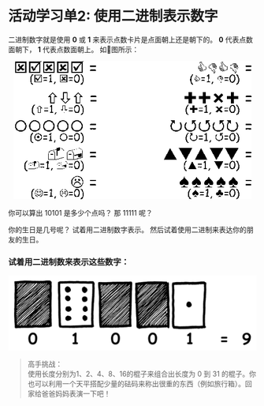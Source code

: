 # 活动学习单2: 使用二进制表示数字

二进制数字就是使用 **0** 或 **1** 来表示点数卡片是点面朝上还是朝下的。 **0** 代表点数面朝下， **1** 代表点数面朝上。 如图所示：
<center><img src="/img/act1img5.png"/></center>

你可以算出 10101 是多少个点吗？ 那 11111 呢？

你的生日是几号呢？ 试着用二进制数字表示。 然后试着使用二进制来表达你的朋友的生日。

### 试着用二进制数来表示这些数字：
<center><img src="/img/act1img6.png"/></center>

> 高手挑战：<br>
使用长度分别为1、2、4、8、16的棍子来组合出长度为 0 到 31 的棍子。你也可以利用一个天平搭配少量的砝码来称出很重的东西（例如旅行箱）。回家给爸爸妈妈表演一下吧！